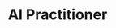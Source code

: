 ---
title: 'AI Practitioner'
company: 'Amazon Web Services'
companyRank: -1
url: 'https://www.credly.com/badges/0cd39d68-e813-4bb7-90ef-49d1f702bfe7/public_url'
issueDate: '2024-09-19'
expiryDate: '2027-09-23'
---